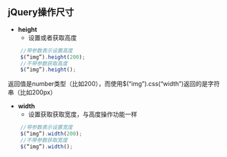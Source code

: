 ## jQuery操作尺寸
- **height**
    - 设置或者获取高度
```javascript
    //带参数表示设置高度
    $(“img”).height(200);
    //不带参数获取高度
    $(“img”).height();
```
返回值是number类型（比如200），而使用$(“img”).css(“width”)返回的是字符串（比如200px）

- **width**
    - 设置获取获取宽度，与高度操作功能一样
```javascript
    //带参数表示设置宽度
    $(“img”).width(200);
    //不带参数获取宽度
    $(“img”).width();
```
